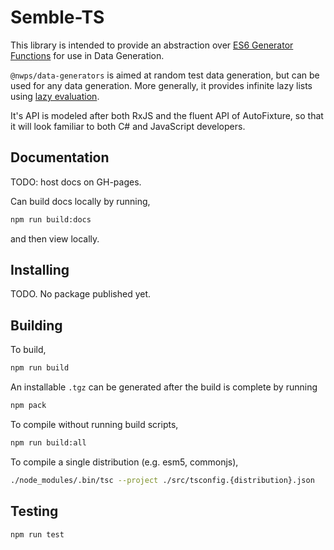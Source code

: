 # Semble-TS

This library is intended to provide an abstraction over [ES6 Generator Functions](https://developer.mozilla.org/en-US/docs/Web/JavaScript/Reference/Statements/function*) for use in Data Generation.

`@nwps/data-generators` is aimed at random test data generation, but can be used for any data generation. More generally, it provides infinite lazy lists using [lazy evaluation](https://en.wikipedia.org/wiki/Lazy_evaluation).

It's API is modeled after both RxJS and the fluent API of AutoFixture, so that it will look familiar to both C# and JavaScript developers.

## Documentation

TODO: host docs on GH-pages.

Can build docs locally by running,

```bash
npm run build:docs
```

and then view locally.

## Installing

TODO. No package published yet.

## Building

To build,

```bash
npm run build
```

An installable `.tgz` can be generated after the build is complete by running

```bash
npm pack
```

To compile without running build scripts,

```bash
npm run build:all
```

To compile a single distribution (e.g. esm5, commonjs),

```bash
./node_modules/.bin/tsc --project ./src/tsconfig.{distribution}.json
```

## Testing

```bash
npm run test
```
